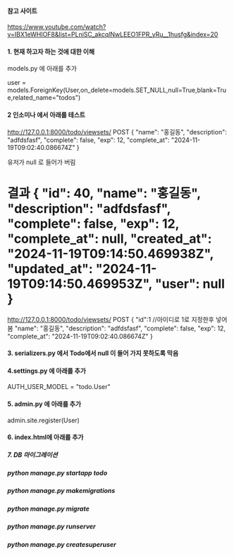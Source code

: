 #### 참고 사이트

https://www.youtube.com/watch?v=IBX1eWHIOF8&list=PLniSC_akcqlNwLEEO1FPR_yRu__1husfg&index=20

#### 1. 현재 하고자 하는 것에 대한 이해

models.py 에 아래를 추가

user = models.ForeignKey(User,on_delete=models.SET_NULL,null=True,blank=True,related_name="todos")

#### 2 인소미나 에서 아래를 테스트

http://127.0.0.1:8000/todo/viewsets/ POST
{
"name": "홍길동",
"description": "adfdsfasf",
"complete": false,
"exp": 12,
"complete_at": "2024-11-19T09:02:40.086674Z"
}

유저가 null 로 들어가 버림

결과
{
"id": 40,
"name": "홍길동",
"description": "adfdsfasf",
"complete": false,
"exp": 12,
"complete_at": null,
"created_at": "2024-11-19T09:14:50.469938Z",
"updated_at": "2024-11-19T09:14:50.469953Z",
"user": null
}
==============================================
http://127.0.0.1:8000/todo/viewsets/ POST
{
"id":1 //아이디로 1로 지정한후 넣어봄
"name": "홍길동",
"description": "adfdsfasf",
"complete": false,
"exp": 12,
"complete_at": "2024-11-19T09:02:40.086674Z"
}

#### 3. serializers.py 에서 Todo에서 null 이 들어 가지 못하도록 막음

#### 4.settings.py 에 아래를 추가

AUTH_USER_MODEL = "todo.User"

#### 5. admin.py 에 아래를 추가

admin.site.register(User)

#### 6. index.html에 아래를 추가

##### 7. DB 마이그레이션

##### python manage.py startapp todo

##### python manage.py makemigrations

##### python manage.py migrate

##### python manage.py runserver

##### python manage.py createsuperuser
